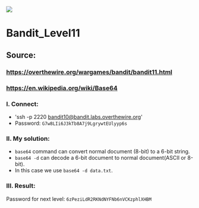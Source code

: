 # ![](https://overthewire.org/img/domokitten.png)

# Bandit_Level11

## Source: 
### <https://overthewire.org/wargames/bandit/bandit11.html>
### <https://en.wikipedia.org/wiki/Base64>

###

### I. Connect:
- 'ssh -p 2220 bandit10@bandit.labs.overthewire.org'
- Password: `G7w8LIi6J3kTb8A7j9LgrywtEUlyyp6s`

###
### II. My solution:
- `base64` command can convert normal document (8-bit) to a 6-bit string.
- `base64 -d` can decode a 6-bit document to normal document(ASCII or 8-bit).
- In this case we use `base64 -d data.txt`.

###

### III. Result:
Password for next level: `6zPeziLdR2RKNdNYFNb6nVCKzphlXHBM`
